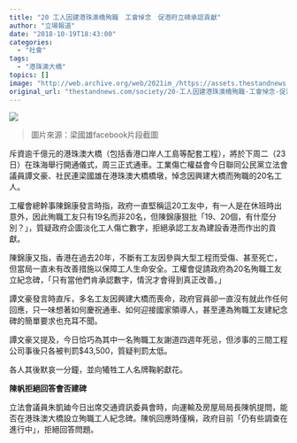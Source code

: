 ```yaml
---
title: "20 工人因建港珠澳橋殉職　工會悼念　促港府立碑承認貢獻"
author: "立場報道"
date: "2018-10-19T18:43:00"
categories:
  - "社會"
tags:
  - "港珠澳大橋"
topics: []
image: "http://web.archive.org/web/2021im_/https://assets.thestandnews.com/media/photos/bridge-15_g5Fzc.png"
original_url: "thestandnews.com/society/20-工人因建港珠澳橋殉職-工會悼念-促港府立碑承認貢獻"
---
```

![](http://web.archive.org/web/2021im_/https://assets.thestandnews.com/media/photos/bridge-15_g5Fzc.png)
> 圖片來源：梁國雄facebook片段截圖

斥資逾千億元的港珠澳大橋（包括香港口岸人工島等配套工程），將於下周二（23日）在珠海舉行開通儀式，周三正式通車。工業傷亡權益會今日聯同公民黨立法會議員譚文豪、社民連梁國雄在港珠澳大橋橋墩，悼念因興建大橋而殉職的20名工人。

工權會總幹事陳錦康發言時指，政府一直堅稱這20工友中，有一人是在休班時出意外，因此殉職工友只有19名而非20名，但陳錦康狠批「19、20個，有什麼分別？」，質疑政府企圖淡化工人傷亡數字，拒絕承認工友為建設香港而作出的貢獻。

陳錦康又指，香港在過去20年，不斷有工友因參與大型工程而受傷、甚至死亡，但當局一直未有改善措施以保障工人生命安全。工權會促請政府為20名殉職工友立紀念碑，「只有當他們肯承認數字，情況才會得到真正改善。」

譚文豪發言時直斥，多名工友因興建大橋而喪命，政府官員卻一直沒有就此作任何回應，只一味想著如何慶祝通車、如何迎接國家領導人，甚至連為殉職工友建紀念碑的簡單要求也充耳不聞。

譚文豪又提及，今日恰巧為其中一名殉職工友謝道四週年死忌，但涉事的三間工程公司事後只各被判罰$43,500，質疑判罰太低。

各人其後默哀一分鐘，並向犧牲工人名牌鞠躬獻花。

**陳帆拒絕回答會否建碑**

立法會議員朱凱廸今日出席交通資訊委員會時，向運輸及房屋局局長陳帆提問，能否在港珠澳大橋設立殉職工人紀念碑。陳帆回應時僅稱，政府目前「仍有些調查在進行中」，拒絕回答問題。